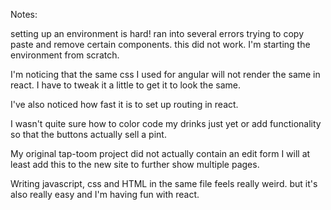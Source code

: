 Notes:

setting up an environment is hard! ran into several errors trying to copy paste and remove certain components. this did not work. I'm starting the environment from scratch.

I'm noticing that the same css I used for angular will not render the same in react.
I have to tweak it a little to get it to look the same.

I've also noticed how fast it is to set up routing in react.

I wasn't quite sure how to color code my drinks just yet or add functionality so that the buttons actually sell a pint.

My original tap-toom project did not actually contain an edit form
I will at least add this to the new site to further show multiple pages.

Writing javascript, css and HTML in the same file feels really weird. but it's also really easy and I'm having fun with react.
